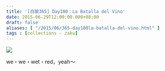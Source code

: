 ```yaml
---
title: '[白狼365] Day180：La Batalla del Vino'
date: 2015-06-29T12:00:00.000+08:00
draft: false
aliases: [ "/2015/06/365-day180la-batalla-del-vino.html" ]
tags : [collections - zaku]
---
```


![](/images/zaku180.jpg)

we・we・wet・red，yeah～
